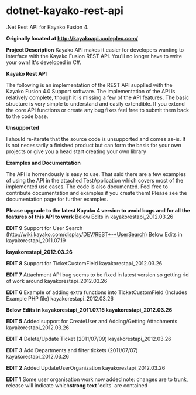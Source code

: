 dotnet-kayako-rest-api
======================

.Net Rest API for Kayako Fusion 4.

**Originally located at http://kayakoapi.codeplex.com/**


**Project Description**
Kayako API makes it easier for developers wanting to interface with the Kayako Fusion REST API. You'll no longer have to write your own! It's developed in C#.

**Kayako Rest API**

The following is an implementation of the REST API supplied with the Kayako Fusion 4.0 Support software. The implementation of the API is relatively complete, though it is missing a few of the API features. The basic structure is very simple to understand and easily extendible. If you extend the core API functions or create any bug fixes feel free to submit them back to the code base.

**Unsupported**

I should re-iterate that the source code is unsupported and comes as-is. It is not necessarily a finished product but can form the basis for your own projects or give you a head start creating your own library

**Examples and Documentation**

The API is horrendously is easy to use. That said there are a few examples of using the API in the attached TestApplication which covers most of the implemented use cases. The code is also documented. Feel free to contribute documentation and examples if you create them! Please see the documentation page for further examples.

**Please upgrade to the latest Kayako 4 version to avoid bugs and for all the features of this API to work**
Below Edits in kayakorestapi_2012.03.26

**EDIT 9** Support for User Search (http://wiki.kayako.com/display/DEV/REST+-+UserSearch)
Below Edits in kayakorestapi_2011.07.19

**kayakorestapi_2012.03.26**

**EDIT 8** Support for TicketCustomField
kayakorestapi_2012.03.26

**EDIT 7** Attachment API bug seems to be fixed in latest version so getting rid of work around
kayakorestapi_2012.03.26

**EDIT 6** Example of adding extra functions into TicketCustomField (Includes Example PHP file)
kayakorestapi_2012.03.26

**Below Edits in kayakorestapi_2011.07.15
kayakorestapi_2012.03.26**

**EDIT 5** Added support for CreateUser and Adding/Getting Attachments
kayakorestapi_2012.03.26

**EDIT 4** Delete/Update Ticket (2011/07/09)
kayakorestapi_2012.03.26

**EDIT 3** Add Departments and filter tickets (2011/07/07)
kayakorestapi_2012.03.26

**EDIT 2** Added UpdateUserOrganization
kayakorestapi_2012.03.26

**EDIT 1** Some user organisation work now added
note: changes are to trunk, release will indicate which**strong text** 'edits' are contained
